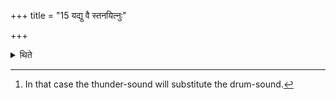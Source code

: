 +++
title = "15 यद्यु वै स्तनयित्नुः"

+++

<details><summary>थिते</summary>

15. If there will a thunder-sound (at that time, acciden tally, then that sound itself will be considered to have been)[^1] in the place of the formula (of bespeaking).  

[^1]: In that case the thunder-sound will substitute the drum-sound.  
</details>
